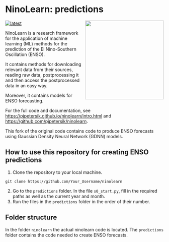 # NinoLearn: predictions

<img src="https://github.com/pjpetersik/ninolearn/blob/master/logo/logo.png" width="250" align="right">

[docs-latest-img]: https://img.shields.io/badge/docs-latest-blue.svg
[docs-latest-url]: https://pjpetersik.github.io/ninolearn/

[![latest][docs-latest-img]][docs-latest-url]

NinoLearn is a research framework for the application of machine learning (ML)
methods for the prediction of the El Nino-Southern Oscillation (ENSO).

It contains methods for downloading relevant data from their sources, reading
raw data, postprocessing it and then access the postprocessed data in an easy way. 


Moreover, it contains models for ENSO forecasting.

For the full code and documentation, see https://pjpetersik.github.io/ninolearn/intro.html and https://github.com/pjpetersik/ninolearn.

This fork of the original code contains code to produce ENSO forecasts using Gaussian Density Neural Network (GDNN) models.

## How to use this repository for creating ENSO predictions

1. Clone the repository to your local machine.
```
git clone https://github.com/Your_Username/ninolearn
```
2. Go to the `predictions` folder. In the file `s0_start.py`, fill in the required paths as well as the current year and month.
3. Run the files in the `predictions` folder in the order of their number.


## Folder structure
In the folder `ninolearn` the actual ninolearn code is located. 
The `predictions` folder contains the code needed to create ENSO forecasts.
